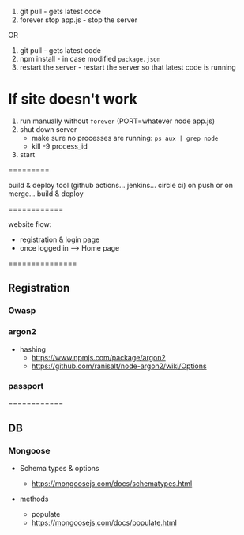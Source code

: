 1. git pull - gets latest code
2. forever stop app.js - stop the server

OR

1. git pull - gets latest code
2. npm install - in case modified `package.json`
3. restart the server - restart the server so that latest code is running

# If site doesn't work

1. run manually without `forever` (PORT=whatever node app.js)
2. shut down server
    - make sure no processes are running: `ps aux | grep node`
    - kill -9 process_id
3. start

=========

build & deploy tool (github actions... jenkins... circle ci)
on push or on merge... build & deploy

============

website flow:

-   registration & login page
-   once logged in --> Home page

===============

## Registration

### Owasp

### argon2

-   hashing
    -   https://www.npmjs.com/package/argon2
    -   https://github.com/ranisalt/node-argon2/wiki/Options

### passport

============

## DB

### Mongoose

-   Schema types & options

    -   https://mongoosejs.com/docs/schematypes.html

-   methods
    -   populate
    -   https://mongoosejs.com/docs/populate.html
